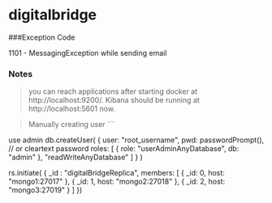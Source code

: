 # digitalbridge

###Exception Code

1101 - MessagingException while sending email

### Notes 
> you can reach applications after starting docker at http://localhost:9200/. Kibana should be running at http://localhost:5601 now.

> Manually creating user 
	```
	
use admin
db.createUser(
  {
    user: "root_username",
    pwd: passwordPrompt(), // or cleartext password
    roles: [ { role: "userAdminAnyDatabase", db: "admin" }, "readWriteAnyDatabase" ]
  }
)

	
rs.initiate( {
   _id : "digitalBridgeReplica",
   members: [
      { _id: 0, host: "mongo1:27017" },
      { _id: 1, host: "mongo2:27018" },
      { _id: 2, host: "mongo3:27019" }
   ]
})

```